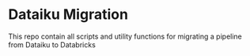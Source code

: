 # Dataiku Migration

This repo contain all scripts and utility functions for migrating a pipeline from Dataiku to Databricks